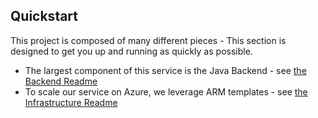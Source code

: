 ## Quickstart


This project is composed of many different pieces - This section is designed to get you up and running as quickly as possible.

* The largest component of this service is the Java Backend - see [the Backend Readme](./api/README.md)
* To scale our service on Azure, we leverage ARM templates - see [the Infrastructure Readme](./infrastructure/README.md)


